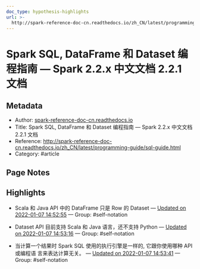 ```yaml
---
doc_type: hypothesis-highlights
url: >-
  http://spark-reference-doc-cn.readthedocs.io/zh_CN/latest/programming-guide/sql-guide.html
---
```


# Spark SQL, DataFrame 和 Dataset 编程指南 — Spark 2.2.x 中文文档 2.2.1 文档

## Metadata
- Author: [spark-reference-doc-cn.readthedocs.io]()
- Title: Spark SQL, DataFrame 和 Dataset 编程指南 — Spark 2.2.x 中文文档 2.2.1 文档
- Reference: http://spark-reference-doc-cn.readthedocs.io/zh_CN/latest/programming-guide/sql-guide.html
- Category: #article

## Page Notes
## Highlights
- Scala 和 Java API 中的 DataFrame 只是 Row 的 Dataset — [Updated on 2022-01-07 14:52:55](https://hyp.is/cTlKDm-GEeyp2MNYu2D8UQ/spark-reference-doc-cn.readthedocs.io/zh_CN/latest/programming-guide/sql-guide.html) — Group: #self-notation

- Dataset API 目前支持 Scala 和 Java 语言，还不支持 Python — [Updated on 2022-01-07 14:53:16](https://hyp.is/fXRF0G-GEey42-_EC1ZDIw/spark-reference-doc-cn.readthedocs.io/zh_CN/latest/programming-guide/sql-guide.html) — Group: #self-notation

- 当计算一个结果时 Spark SQL 使用的执行引擎是一样的, 它跟你使用哪种 API 或编程语 言来表达计算无关。 — [Updated on 2022-01-07 14:53:41](https://hyp.is/jJGe0m-GEey08u8GNrbeog/spark-reference-doc-cn.readthedocs.io/zh_CN/latest/programming-guide/sql-guide.html) — Group: #self-notation





